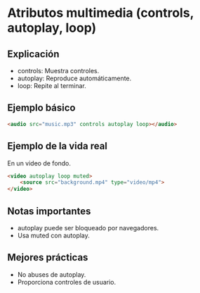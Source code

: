 # Atributos multimedia (controls, autoplay, loop)

## Explicación

- controls: Muestra controles.
- autoplay: Reproduce automáticamente.
- loop: Repite al terminar.

## Ejemplo básico

```html
<audio src="music.mp3" controls autoplay loop></audio>
```

## Ejemplo de la vida real

En un video de fondo.

```html
<video autoplay loop muted>
    <source src="background.mp4" type="video/mp4">
</video>
```

## Notas importantes

- autoplay puede ser bloqueado por navegadores.
- Usa muted con autoplay.

## Mejores prácticas

- No abuses de autoplay.
- Proporciona controles de usuario.